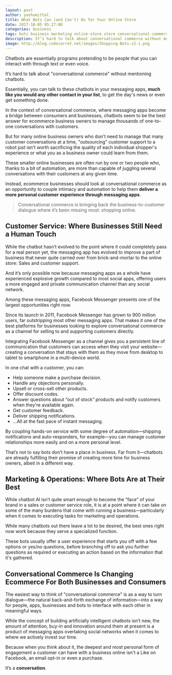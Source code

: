 ```yaml
---
layout: post
author: yashumittal
title: What Bots Can (and Can't) Do for Your Online Store
date: 2017-10-05 05:27:00
categories: business
tags: bots business marketing online-store store conversational-commerce ecommerce-trends how-to-sell-online
description: It’s hard to talk about conversational commerce without mentioning bots. But where exactly should you employ bots in your business and where should you not?
image: http://blog.codecarrot.net/images/Shopping-Bots-v2-1.png
---
```


Chatbots are essentially programs pretending to be people that you can interact with through text or even voice.

<div class="callout">
It’s hard to talk about "conversational commerce" without mentioning chatbots.
</div>

Essentially, you can talk to these chatbots in your messaging apps, **much like you would any other contact in your list**, to get the day's news or even get something done.

In the context of conversational commerce, where messaging apps become a bridge between consumers and businesses, chatbots seem to be the best answer for ecommerce business owners to manage thousands of one-to-one conversations with customers.

But for many online business owners who don't need to manage that many customer conversations at a time, "outsourcing" customer support to a robot just isn't worth sacrificing the quality of each individual shopper's experience or what you as a business owner could learn from them.

These smaller online businesses are often run by one or two people who, thanks to a bit of automation, are more than capable of juggling several conversations with their customers at any given time.

Instead, ecommerce businesses should look at conversational commerce as an opportunity to couple intimacy and automation to help them **deliver a more personal customer experience through messaging apps**.

<blockquote>
Conversational commerce is bringing back the business-to-customer dialogue where it’s been missing most: shopping online.
</blockquote>

## Customer Service: Where Businesses Still Need a Human Touch

While the chatbot hasn’t evolved to the point where it could completely pass for a real person yet, the messaging app has evolved to improve a part of business that never quite carried over from brick-and-mortar to the online store: Sales and customer support.

And it’s only possible now because messaging apps as a whole have experienced explosive growth compared to most social apps, offering users a more engaged and private communication channel than any social network.

Among these messaging apps, Facebook Messenger presents one of the largest opportunities right now.

Since its launch in 2011, Facebook Messenger has grown to 900 million users, far outstripping most other messaging apps. That makes it one of the best platforms for businesses looking to explore conversational commerce as a channel for selling to and supporting customers directly.

Integrating Facebook Messenger as a channel gives you a persistent line of communication that customers can access when they visit your website—creating a conversation that stays with them as they move from desktop to tablet to smartphone in a multi-device world.

In one chat with a customer, you can:

* Help someone make a purchase decision.
* Handle any objections personally.
* Upsell or cross-sell other products.
* Offer discount codes.
* Answer questions about “out of stock” products and notify customers when they're available again.
* Get customer feedback.
* Deliver shipping notifications.
* ...All at the fast pace of instant messaging.

By coupling hands-on service with some degree of automation—shipping notifications and auto-responders, for example—you can manage customer relationships more easily and on a more personal level.

That’s not to say bots don’t have a place in business. Far from it—chatbots are already fulfilling their promise of creating more time for business owners, albeit in a different way.

## Marketing & Operations: Where Bots Are at Their Best

While chatbot AI isn’t quite smart enough to become the “face” of your brand in a sales or customer service role, it is at a point where it can take on some of the many burdens that come with running a business—particularly when it comes to executing tasks for marketing and operations.

While many chatbots out there leave a lot to be desired, the best ones right now work because they serve a specialized function.

These bots usually offer a user experience that starts you off with a few options or yes/no questions, before branching off to ask you further questions as required or executing an action based on the information that it's gathered.

## Conversational Commerce Is Changing Ecommerce For Both Businesses and Consumers    

The easiest way to think of "conversational commerce" is as a way to turn dialogue—the natural back-and-forth exchange of information—into a way for people, apps, businesses and bots to interface with each other in meaningful ways.

While the concept of building artificially intelligent chatbots isn’t new, the amount of attention, buy-in and innovation around them at present is a product of messaging apps overtaking social networks when it comes to where we actively invest our time.

Because when you think about it, the deepest and most personal form of engagement a customer can have with a business online isn't a Like on Facebook, an email opt-in or even a purchase.

It’s a **conversation**.
